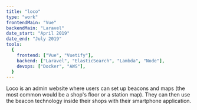 ```yaml
---
title: "loco"
type: "work"
frontendMain: "Vue"
backendMain: "Laravel"
date_start: "April 2019"
date_end: "July 2019"
tools:
  {
    frontend: ["Vue", "Vuetify"],
    backend: ["Laravel", "ElasticSearch", "Lambda", "Node"],
    devops: ["Docker", "AWS"],
  }
---
```


Loco is an admin website where users can set up beacons and maps (the most common would be a shop's floor or a station map). They can then use the beacon technology inside their shops with their smartphone application.

<!-- end -->
